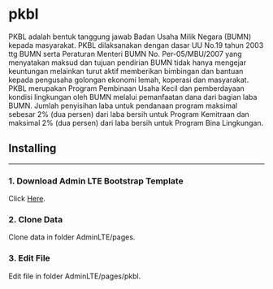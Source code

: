 # pkbl
PKBL adalah bentuk tanggung jawab Badan Usaha Milik Negara (BUMN) kepada masyarakat. PKBL dilaksanakan dengan dasar UU No.19 tahun 2003 ttg BUMN serta Peraturan Menteri BUMN No. Per-05/MBU/2007 yang menyatakan maksud dan tujuan pendirian BUMN tidak hanya mengejar keuntungan melainkan turut aktif memberikan bimbingan dan bantuan kepada pengusaha golongan ekonomi lemah, koperasi dan masyarakat.  PKBL merupakan Program Pembinaan Usaha Kecil dan pemberdayaan kondisi lingkungan oleh BUMN melalui pemanfaatan dana dari bagian laba BUMN. Jumlah penyisihan laba untuk pendanaan program maksimal sebesar 2% (dua persen) dari laba bersih untuk Program Kemitraan dan maksimal 2% (dua persen) dari laba bersih untuk Program Bina Lingkungan.

## Installing
---
### 1. Download Admin LTE Bootstrap Template
Click [Here](https://adminlte.io/).

### 2. Clone Data
Clone data in folder AdminLTE/pages.

### 3. Edit File
Edit file in folder AdminLTE/pages/pkbl.

